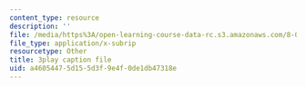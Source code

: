 ```yaml
---
content_type: resource
description: ''
file: /media/https%3A/open-learning-course-data-rc.s3.amazonaws.com/8-01sc-classical-mechanics-fall-2016/a46054475d155d3f9e4f0de1db47318e_QAdiRwOLl0A.vtt
file_type: application/x-subrip
resourcetype: Other
title: 3play caption file
uid: a4605447-5d15-5d3f-9e4f-0de1db47318e
---
```

